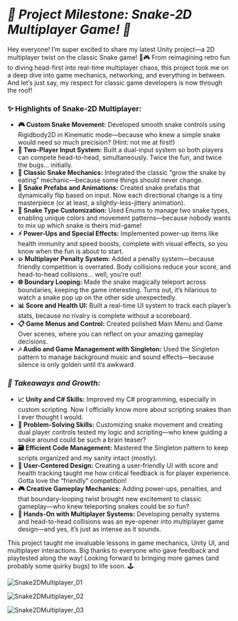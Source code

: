 # ***🚀 Project Milestone: Snake-2D Multiplayer Game! 🚀***

Hey everyone!
I’m super excited to share my latest Unity project—a 2D multiplayer twist on the classic Snake game! 🐍🎮 From reimagining retro fun to diving head-first into real-time multiplayer chaos, this project took me on a deep dive into game mechanics, networking, and everything in between. And let’s just say, my respect for classic game developers is now through the roof!

### **✨ Highlights of Snake-2D Multiplayer:**
- **🎮 Custom Snake Movement:** Developed smooth snake controls using Rigidbody2D in Kinematic mode—because who knew a simple snake would need so much precision? (Hint: not me at first!)
- **👥 Two-Player Input System:** Built a dual-input system so both players can compete head-to-head, simultaneously. Twice the fun, and twice the bugs… initially.
- **🍏 Classic Snake Mechanics:** Integrated the classic “grow the snake by eating” mechanic—because some things should never change.
- **🐍 Snake Prefabs and Animations:** Created snake prefabs that dynamically flip based on input. Now each directional change is a tiny masterpiece (or at least, a slightly-less-jittery animation).
- **🎨 Snake Type Customization:** Used Enums to manage two snake types, enabling unique colors and movement patterns—because nobody wants to mix up which snake is theirs mid-game!
- **⚡ Power-Ups and Special Effects:** Implemented power-up items like health immunity and speed boosts, complete with visual effects, so you know when the fun is about to start.
- **💥 Multiplayer Penalty System:** Added a penalty system—because friendly competition is overrated. Body collisions reduce your score, and head-to-head collisions… well, you’re out!
- **🌐 Boundary Looping:** Made the snake magically teleport across boundaries, keeping the game interesting. Turns out, it’s hilarious to watch a snake pop up on the other side unexpectedly.
- **📊 Score and Health UI:** Built a real-time UI system to track each player’s stats, because no rivalry is complete without a scoreboard.
- **📋 Game Menus and Control:** Created polished Main Menu and Game Over scenes, where you can reflect on your amazing gameplay decisions.
- **🎶 Audio and Game Management with Singleton:** Used the Singleton pattern to manage background music and sound effects—because silence is only golden until it’s awkward.

### *🌟 Takeaways and Growth:*
- **📈 Unity and C# Skills:** Improved my C# programming, especially in custom scripting. Now I officially know more about scripting snakes than I ever thought I would.
- **🧠 Problem-Solving Skills:** Customizing snake movement and creating dual player controls tested my logic and scripting—who knew guiding a snake around could be such a brain teaser?
- **🗃️ Efficient Code Management:** Mastered the Singleton pattern to keep scripts organized and my sanity intact (mostly).
- **👥 User-Centered Design:** Creating a user-friendly UI with score and health tracking taught me how critical feedback is for player experience. Gotta love the “friendly” competition!
- **🎮 Creative Gameplay Mechanics:** Adding power-ups, penalties, and that boundary-looping twist brought new excitement to classic gameplay—who knew teleporting snakes could be so fun?
- **🤝 Hands-On with Multiplayer Systems:** Developing penalty systems and head-to-head collisions was an eye-opener into multiplayer game design—and yes, it’s just as intense as it sounds.

This project taught me invaluable lessons in game mechanics, Unity UI, and multiplayer interactions. Big thanks to everyone who gave feedback and playtested along the way! Looking forward to bringing more games (and probably some quirky bugs) to life soon. 🕹️

![Snake2DMultiplayer_01](https://github.com/user-attachments/assets/b4f7f169-a3a3-4b76-b96c-211b08161c25)

![Snake2DMultiplayer_02](https://github.com/user-attachments/assets/0db201f0-28aa-47ba-81cc-dfca4f911913)

![Snake2DMultiplayer_03](https://github.com/user-attachments/assets/29fb002a-07d1-4d08-8c51-a69da5664b9a)
